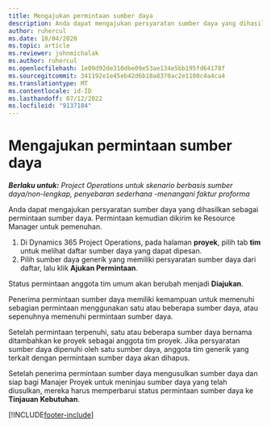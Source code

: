 ```yaml
---
title: Mengajukan permintaan sumber daya
description: Anda dapat mengajukan persyaratan sumber daya yang dihasilkan sebagai permintaan sumber daya. Permintaan kemudian dikirim ke Resource Manager untuk pemenuhan.
author: ruhercul
ms.date: 10/04/2020
ms.topic: article
ms.reviewer: johnmichalak
ms.author: ruhercul
ms.openlocfilehash: 1e09d92de310dbe09e53ae134e5bb195fd64178f
ms.sourcegitcommit: 341192e1e45eb42d6b18a8370ac2e1100c4a4ca4
ms.translationtype: MT
ms.contentlocale: id-ID
ms.lasthandoff: 07/12/2022
ms.locfileid: "9137184"
---
```

# <a name="submit-a-resource-request"></a>Mengajukan permintaan sumber daya

_**Berlaku untuk:** Project Operations untuk skenario berbasis sumber daya/non-lengkap, penyebaran sederhana -menangani faktur proforma_

Anda dapat mengajukan persyaratan sumber daya yang dihasilkan sebagai permintaan sumber daya. Permintaan kemudian dikirim ke Resource Manager untuk pemenuhan.

1. Di Dynamics 365 Project Operations, pada halaman **proyek**, pilih tab **tim** untuk melihat daftar sumber daya yang dapat dipesan. 
2. Pilih sumber daya generik yang memiliki persyaratan sumber daya dari daftar, lalu klik **Ajukan Permintaan**.

Status permintaan anggota tim umum akan berubah menjadi **Diajukan**.

Penerima permintaan sumber daya memiliki kemampuan untuk memenuhi sebagian permintaan menggunakan satu atau beberapa sumber daya, atau sepenuhnya memenuhi permintaan sumber daya.

Setelah permintaan terpenuhi, satu atau beberapa sumber daya bernama ditambahkan ke proyek sebagai anggota tim proyek. Jika persyaratan sumber daya dipenuhi oleh satu sumber daya, anggota tim generik yang terkait dengan permintaan sumber daya akan dihapus. 

Setelah penerima permintaan sumber daya mengusulkan sumber daya dan siap bagi Manajer Proyek untuk meninjau sumber daya yang telah diusulkan, mereka harus memperbarui status permintaan sumber daya ke **Tinjauan Kebutuhan**.


[!INCLUDE[footer-include](../includes/footer-banner.md)]
